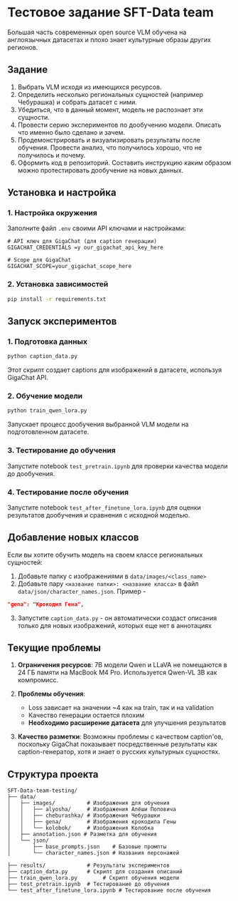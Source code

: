 # Тестовое задание SFT-Data team

Большая часть современных open source VLM обучена на англоязычных датасетах и плохо знает культурные образы других регионов.

## Задание
1. Выбрать VLM исходя из имеющихся ресурсов.
2. Определить несколько региональных сущностей (например Чебурашка) и собрать датасет с ними.
3. Убедиться, что в данный момент, модель не распознает эти сущности.
4. Провести серию экспериментов по дообучению модели. Описать что именно было сделано и зачем.
5. Продемонстрировать и визуализировать результаты после обучения. Провести анализ, что получилось хорошо, что не получилось и почему.
6. Оформить код в репозиторий. Составить инструкцию каким образом можно протестировать дообучение на новых данных.

## Установка и настройка

### 1. Настройка окружения
Заполните файл `.env` своими API ключами и настройками:

```env
# API ключ для GigaChat (для caption генерации)
GIGACHAT_CREDENTIALS =y our_gigachat_api_key_here

# Scope для GigaChat
GIGACHAT_SCOPE=your_gigachat_scope_here

```

### 2. Установка зависимостей
```bash
pip install -r requirements.txt
```

## Запуск экспериментов

### 1. Подготовка данных
```bash
python caption_data.py
```
Этот скрипт создает  captions для изображений в датасете, используя GigaChat API.

### 2. Обучение модели
```bash
python train_qwen_lora.py
```
Запускает процесс дообучения выбранной VLM модели на подготовленном датасете.

### 3. Тестирование до обучения
Запустите notebook `test_pretrain.ipynb` для проверки качества модели до дообучения.

### 4. Тестирование после обучения
Запустите notebook `test_after_finetune_lora.ipynb` для оценки результатов дообучения и сравнения с исходной моделью.

## Добавление новых классов

Если вы хотите обучить модель на своем классе региональных сущностей:

1. Добавьте папку с изображениями в `data/images/<class_name>`
2. Добавьте пару `<название папки>: <название класса>` в файл `data/json/character_names.json`. Пример -
```json
"gena": "Крокодил Гена",
```
3. Запустите `caption_data.py` - он автоматически создаст описания только для новых изображений, которых еще нет в аннотациях

## Текущие проблемы

1. **Ограничения ресурсов**: 7B модели Qwen и LLaVA не помещаются в 24 ГБ памяти на MacBook M4 Pro. Используется Qwen-VL 3B как компромисс.

2. **Проблемы обучения**: 
   - Loss зависает на значении ~4 как на train, так и на validation
   - Качество генерации остается плохим
   - **Необходимо расширение датасета** для улучшения результатов

3. **Качество разметки**: Возможны проблемы с качеством caption'ов, поскольку GigaChat показывает посредственные результаты как caption-генератор, хотя и знает о русских культурных сущностях.

## Структура проекта

```
SFT-Data-team-testing/
├── data/
│   ├── images/          # Изображения для обучения
│   │   ├── alyosha/     # Изображения Алёши Поповича
│   │   ├── cheburashka/ # Изображения Чебурашки
│   │   ├── gena/        # Изображения крокодила Гены
│   │   └── kolobok/     # Изображения Колобка
│   ├── annotation.json # Разметка для обучения
│   └── json/
│       ├── base_prompts.json    # Базовые промпты
│       └── character_names.json # Названия персонажей

├── results/             # Результаты экспериментов
├── caption_data.py      # Скрипт для создания описаний
├── train_qwen_lora.py        # Скрипт обучения модели
├── test_pretrain.ipynb  # Тестирование до обучения
└── test_after_finetune_lora.ipynb # Тестирование после обучения
```
